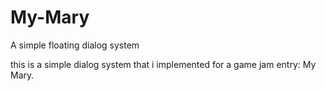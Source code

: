 # My-Mary
A simple floating dialog system


this is a simple dialog system that i implemented for a game jam entry: My Mary.
